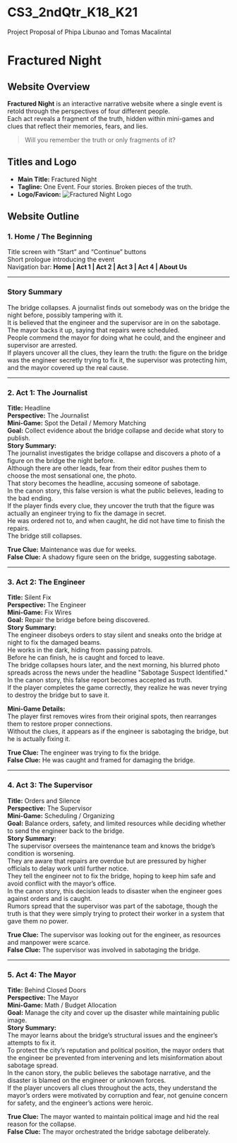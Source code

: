 # CS3_2ndQtr_K18_K21
Project Proposal of Phipa Libunao and Tomas Macalintal

# Fractured Night

## Website Overview
**Fractured Night** is an interactive narrative website where a single event is retold through the perspectives of four different people.  
Each act reveals a fragment of the truth, hidden within mini-games and clues that reflect their memories, fears, and lies.

> Will you remember the truth or only fragments of it?

## Titles and Logo
- **Main Title:** Fractured Night  
- **Tagline:** One Event. Four stories. Broken pieces of the truth.  
- **Logo/Favicon:**  ![Fractured Night Logo](assets/cspairproj_favicon.png)

## Website Outline

### 1. Home / The Beginning
Title screen with “Start” and “Continue” buttons  
Short prologue introducing the event  
Navigation bar: **Home | Act 1 | Act 2 | Act 3 | Act 4 | About Us**

---

### Story Summary
The bridge collapses. A journalist finds out somebody was on the bridge the night before, possibly tampering with it.  
It is believed that the engineer and the supervisor are in on the sabotage. The mayor backs it up, saying that repairs were scheduled.  
People commend the mayor for doing what he could, and the engineer and supervisor are arrested.  
If players uncover all the clues, they learn the truth: the figure on the bridge was the engineer secretly trying to fix it, the supervisor was protecting him, and the mayor covered up the real cause.

---

### 2. Act 1: The Journalist  
**Title:** Headline  
**Perspective:** The Journalist  
**Mini-Game:** Spot the Detail / Memory Matching  
**Goal:** Collect evidence about the bridge collapse and decide what story to publish.  
**Story Summary:**  
The journalist investigates the bridge collapse and discovers a photo of a figure on the bridge the night before.  
Although there are other leads, fear from their editor pushes them to choose the most sensational one, the photo.  
That story becomes the headline, accusing someone of sabotage.  
In the canon story, this false version is what the public believes, leading to the bad ending.  
If the player finds every clue, they uncover the truth that the figure was actually an engineer trying to fix the damage in secret.  
He was ordered not to, and when caught, he did not have time to finish the repairs.  
The bridge still collapses.  

**True Clue:** Maintenance was due for weeks.  
**False Clue:** A shadowy figure seen on the bridge, suggesting sabotage.

---

### 3. Act 2: The Engineer  
**Title:** Silent Fix  
**Perspective:** The Engineer  
**Mini-Game:** Fix Wires  
**Goal:** Repair the bridge before being discovered.  
**Story Summary:**  
The engineer disobeys orders to stay silent and sneaks onto the bridge at night to fix the damaged beams.  
He works in the dark, hiding from passing patrols.  
Before he can finish, he is caught and forced to leave.  
The bridge collapses hours later, and the next morning, his blurred photo spreads across the news under the headline "Sabotage Suspect Identified."  
In the canon story, this false report becomes accepted as truth.  
If the player completes the game correctly, they realize he was never trying to destroy the bridge but to save it.  

**Mini-Game Details:**  
The player first removes wires from their original spots, then rearranges them to restore proper connections.  
Without the clues, it appears as if the engineer is sabotaging the bridge, but he is actually fixing it.

**True Clue:** The engineer was trying to fix the bridge.  
**False Clue:** He was caught and framed for damaging the bridge.

---

### 4. Act 3: The Supervisor  
**Title:** Orders and Silence  
**Perspective:** The Supervisor  
**Mini-Game:** Scheduling / Organizing  
**Goal:** Balance orders, safety, and limited resources while deciding whether to send the engineer back to the bridge.  
**Story Summary:**  
The supervisor oversees the maintenance team and knows the bridge’s condition is worsening.  
They are aware that repairs are overdue but are pressured by higher officials to delay work until further notice.  
They tell the engineer not to fix the bridge, hoping to keep him safe and avoid conflict with the mayor’s office.  
In the canon story, this decision leads to disaster when the engineer goes against orders and is caught.  
Rumors spread that the supervisor was part of the sabotage, though the truth is that they were simply trying to protect their worker in a system that gave them no power.  

**True Clue:** The supervisor was looking out for the engineer, as resources and manpower were scarce.  
**False Clue:** The supervisor was involved in sabotaging the bridge.

---

### 5. Act 4: The Mayor  
**Title:** Behind Closed Doors  
**Perspective:** The Mayor  
**Mini-Game:** Math / Budget Allocation  
**Goal:** Manage the city and cover up the disaster while maintaining public image.  
**Story Summary:**  
The mayor learns about the bridge’s structural issues and the engineer’s attempts to fix it.  
To protect the city’s reputation and political position, the mayor orders that the engineer be prevented from intervening and lets misinformation about sabotage spread.  
In the canon story, the public believes the sabotage narrative, and the disaster is blamed on the engineer or unknown forces.  
If the player uncovers all clues throughout the acts, they understand the mayor’s orders were motivated by corruption and fear, not genuine concern for safety, and the engineer’s actions were heroic.  

**True Clue:** The mayor wanted to maintain political image and hid the real reason for the collapse.  
**False Clue:** The mayor orchestrated the bridge sabotage deliberately.

